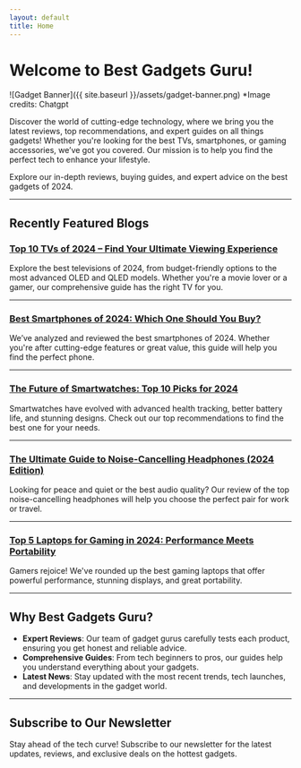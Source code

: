 ```yaml
---
layout: default
title: Home
---
```


# Welcome to Best Gadgets Guru!

![Gadget Banner]({{ site.baseurl }}/assets/gadget-banner.png)
*Image credits: Chatgpt

Discover the world of cutting-edge technology, where we bring you the latest reviews, top recommendations, and expert guides on all things gadgets! Whether you're looking for the best TVs, smartphones, or gaming accessories, we’ve got you covered. Our mission is to help you find the perfect tech to enhance your lifestyle.

Explore our in-depth reviews, buying guides, and expert advice on the best gadgets of 2024.

---

## Recently Featured Blogs

### [Top 10 TVs of 2024 – Find Your Ultimate Viewing Experience](/tvs/top-10-tvs-2024)
Explore the best televisions of 2024, from budget-friendly options to the most advanced OLED and QLED models. Whether you're a movie lover or a gamer, our comprehensive guide has the right TV for you.

---

### [Best Smartphones of 2024: Which One Should You Buy?](#)
We’ve analyzed and reviewed the best smartphones of 2024. Whether you're after cutting-edge features or great value, this guide will help you find the perfect phone.

---

### [The Future of Smartwatches: Top 10 Picks for 2024](#)
Smartwatches have evolved with advanced health tracking, better battery life, and stunning designs. Check out our top recommendations to find the best one for your needs.

---

### [The Ultimate Guide to Noise-Cancelling Headphones (2024 Edition)](#)
Looking for peace and quiet or the best audio quality? Our review of the top noise-cancelling headphones will help you choose the perfect pair for work or travel.

---

### [Top 5 Laptops for Gaming in 2024: Performance Meets Portability](#)
Gamers rejoice! We've rounded up the best gaming laptops that offer powerful performance, stunning displays, and great portability.

---

## Why Best Gadgets Guru?

- **Expert Reviews**: Our team of gadget gurus carefully tests each product, ensuring you get honest and reliable advice.
- **Comprehensive Guides**: From tech beginners to pros, our guides help you understand everything about your gadgets.
- **Latest News**: Stay updated with the most recent trends, tech launches, and developments in the gadget world.

---

## Subscribe to Our Newsletter

Stay ahead of the tech curve! Subscribe to our newsletter for the latest updates, reviews, and exclusive deals on the hottest gadgets.
